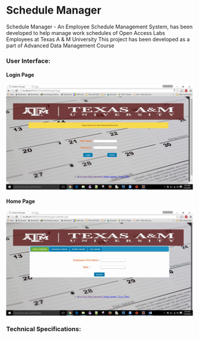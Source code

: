# Schedule Manager 
Schedule Manager - An Employee Schedule Management System, has been developed to help manage work schedules of  Open Access Labs Employees at Texas A & M University
This project has been developed as a part of Advanced Data Management Course

### User Interface:
#### Login Page
![Login Page](Login%20Page.jpg)

#### Home Page
![Home Page](Home%20Page.jpg)

### Technical Specifications:





